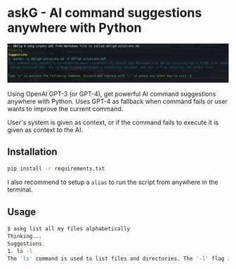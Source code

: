 # askG - AI command suggestions anywhere with Python

![Example usage](.github/example.png)

Using OpenAI GPT-3 (or GPT-4), get powerful AI command suggestions anywhere with Python. Uses GPT-4 as fallback when command fails or user wants to improve the current command.

User's system is given as context, or if the command fails to execute it is given as context to the AI.

## Installation

  ```bash
  pip install -r requirements.txt
  ```

I also recommend to setup a `alias` to run the script from anywhere in the terminal.

## Usage

  ```bash
  $ askg list all my files alphabetically
Thinking...
Suggestions
1. ls -l
The 'ls' command is used to list files and directories. The '-l' flag is used to display the results in a long listing format, which includes additional information such as file permissions, owner, group, size, and last modified date. By default, the 'ls' command lists files alphabetically.
  ```
